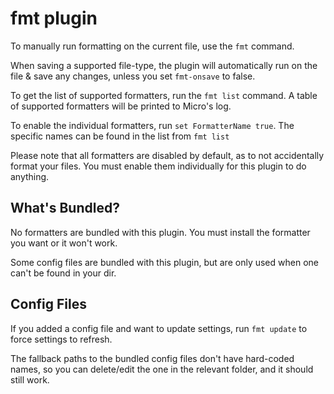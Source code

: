 # fmt plugin

To manually run formatting on the current file, use the `fmt` command.

When saving a supported file-type, the plugin will automatically run on the file
& save any changes, unless you set `fmt-onsave` to false.

To get the list of supported formatters, run the `fmt list` command. A table of
supported formatters will be printed to Micro's log.

To enable the individual formatters, run `set FormatterName true`. The specific
names can be found in the list from `fmt list`

Please note that all formatters are disabled by default, as to not accidentally
format your files. You must enable them individually for this plugin to do
anything.

## What's Bundled?

No formatters are bundled with this plugin. You must install the formatter you
want or it won't work.

Some config files are bundled with this plugin, but are only used when one can't
be found in your dir.

## Config Files

If you added a config file and want to update settings, run `fmt update` to
force settings to refresh.

The fallback paths to the bundled config files don't have hard-coded names, so
you can delete/edit the one in the relevant folder, and it should still work.
